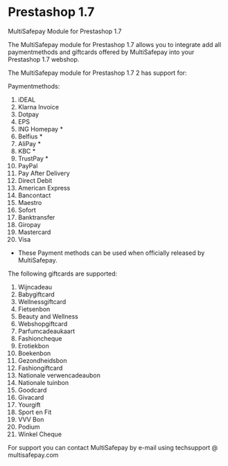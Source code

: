 # Prestashop 1.7
MultiSafepay Module for Prestashop 1.7

The MultiSafepay module for Prestashop 1.7 allows you to integrate add all paymentmethods and giftcards offered by MultiSafepay into your Prestashop 1.7 webshop.

The MultiSafepay module for Prestashop 1.7 2 has support for:

Paymentmethods:
1. iDEAL
2. Klarna Invoice
3. Dotpay
4. EPS
5. ING Homepay *
6. Belfius *
7. AliPay *
8. KBC *
9. TrustPay *
10. PayPal
11. Pay After Delivery
12. Direct Debit
13. American Express
14. Bancontact
15. Maestro
16. Sofort
17. Banktransfer
18. Giropay
19. Mastercard
20. Visa

* These Payment methods can be used when officially released by MultiSafepay.

The following giftcards are supported:
1. Wijncadeau
2. Babygiftcard
3. Wellnessgiftcard
4. Fietsenbon
5. Beauty and Wellness
6. Webshopgiftcard
7. Parfumcadeaukaart
8. Fashioncheque
9. Erotiekbon
10. Boekenbon
11. Gezondheidsbon
12. Fashiongiftcard
13. Nationale verwencadeaubon
14. Nationale tuinbon
15. Goodcard
16. Givacard
17. Yourgift
18. Sport en Fit
19. VVV Bon
20. Podium
21. Winkel Cheque


For support you can contact MultiSafepay by e-mail using techsupport @ multisafepay.com